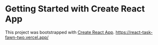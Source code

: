 # Getting Started with Create React App

This project was bootstrapped with [Create React App](https://github.com/facebook/create-react-app).
https://react-task-fawn-two.vercel.app/
